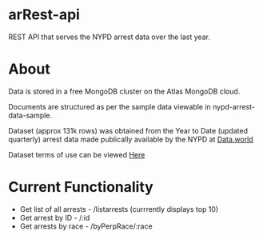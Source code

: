 # arRest-api
REST API that serves the NYPD arrest data over the last year.

# About
Data is stored in a free MongoDB cluster on the Atlas MongoDB cloud.

Documents are structured as per the sample data viewable in nypd-arrest-data-sample.

Dataset (approx 131k rows) was obtained from the Year to Date (updated quarterly) arrest data made publically available by the NYPD at [Data.world](https://data.world/city-of-ny/uip8-fykc "NYPD Arrest Dataset")

Dataset terms of use can be viewed [Here](https://opendata.cityofnewyork.us/overview/#termsofuse)
 
# Current Functionality
- Get list of all arrests - /listarrests (currrently displays top 10)
- Get arrest by ID - /:id
- Get arrests by race - /byPerpRace/:race

